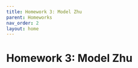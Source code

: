 ```yaml
---
title: Homework 3: Model Zhu
parent: Homeworks
nav_order: 2
layout: home
---
```


#  Homework 3: Model Zhu